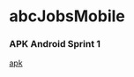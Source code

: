 # abcJobsMobile

### APK Android Sprint 1

[apk](https://github.com/franklincandanoza/abcJobsMobile/edit/develop/app.apk)
